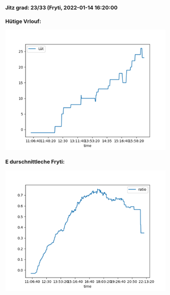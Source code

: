 ### Jitz grad: 23/33 (Fryti, 2022-01-14 16:20:00

### Hütige Vrlouf:
![Graph](Today.png)

### E durschnittleche Fryti:
![Graph](Fryti.png)